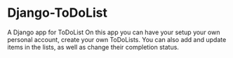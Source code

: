 # Django-ToDoList
A Django app for ToDoList
On this app you can have your setup your own personal account, create your own ToDoLists. You can also add and update items in the lists, as well as change their completion status.
